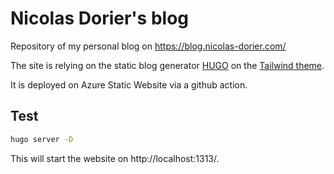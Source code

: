 # Nicolas Dorier's blog

Repository of my personal blog on https://blog.nicolas-dorier.com/

The site is relying on the static blog generator [HUGO](https://gohugo.io/) on the [Tailwind theme](https://github.com/tomowang/hugo-theme-tailwind).

It is deployed on Azure Static Website via a github action.

## Test

```bash
hugo server -D
```

This will start the website on http://localhost:1313/.
